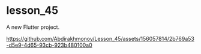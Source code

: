 # lesson_45

A new Flutter project.




https://github.com/Abdirakhmonov/Lesson_45/assets/156057814/2b769a53-d5e9-4d65-93cb-923b480100a0


